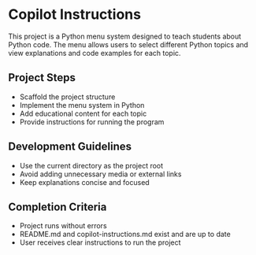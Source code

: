 # Copilot Instructions

This project is a Python menu system designed to teach students about Python code. The menu allows users to select different Python topics and view explanations and code examples for each topic.

## Project Steps
- Scaffold the project structure
- Implement the menu system in Python
- Add educational content for each topic
- Provide instructions for running the program

## Development Guidelines
- Use the current directory as the project root
- Avoid adding unnecessary media or external links
- Keep explanations concise and focused

## Completion Criteria
- Project runs without errors
- README.md and copilot-instructions.md exist and are up to date
- User receives clear instructions to run the project
